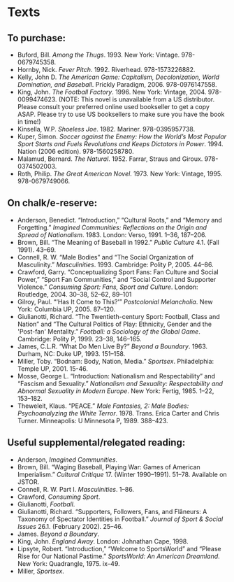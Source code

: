 Texts
=====

To purchase:
------------

* Buford, Bill. *Among the Thugs*. 1993. New York: Vintage. 978-0679745358.
* Hornby, Nick. *Fever Pitch*. 1992. Riverhead. 978-1573226882.
* Kelly, John D. *The American Game: Capitalism, Decolonization, World Domination, and Baseball*. Prickly Paradigm, 2006. 978-0976147558.
* King, John. *The Football Factory*. 1996. New York: Vintage, 2004. 978-0099474623.
    (NOTE: This novel is unavailable from a US distributor. Please consult your preferred online used bookseller to get a copy ASAP. Please try to use US booksellers to make sure you have the book in time!) 
* Kinsella, W.P. *Shoeless Joe*. 1982. Mariner. 978-0395957738.
* Kuper, Simon. *Soccer against the Enemy: How the World’s Most Popular Sport Starts and Fuels Revolutions and Keeps Dictators in Power*. 1994. Nation (2006 edition). 978-1560258780.
* Malamud, Bernard. *The Natural*. 1952. Farrar, Straus and Giroux. 978-0374502003.
* Roth, Philip. *The Great American Novel*. 1973. New York: Vintage, 1995. 978-0679749066.

On chalk/e-reserve:
-------------------

* Anderson, Benedict. “Introduction,” “Cultural Roots,” and “Memory and Forgetting.” *Imagined Communities: Reflections on the Origin and Spread of Nationalism*. 1983. London: Verso, 1991. 1–36, 187–206.
* Brown, Bill. “The Meaning of Baseball in 1992.” *Public Culture* 4.1. (Fall 1991). 43–69.
* Connell, R. W. “Male Bodies” and “The Social Organization of Masculinity.” *Masculinities*. 1993. Cambridge: Polity P, 2005. 44–86.
* Crawford, Garry. “Conceptualizing Sport Fans: Fan Culture and Social Power,” “Sport Fan Communities,” and “Social Control and Supporter Violence.” *Consuming Sport: Fans, Sport and Culture*. London: Routledge, 2004. 30–38, 52–62, 89–101
* Gilroy, Paul. “‘Has It Come to This?’” *Postcolonial Melancholia*. New York: Columbia UP, 2005. 87–120. 
* Giulianotti, Richard. “The Twentieth-century Sport: Football, Class and Nation” and “The Cultural Politics of Play: Ethnicity, Gender and the 'Post-fan' Mentality.” *Football: a Sociology of the Global Game*. Cambridge: Polity P, 1999. 23–38, 146–165.
* James, C.L.R. “What Do Men Live By?” *Beyond a Boundary*. 1963. Durham, NC: Duke UP, 1993. 151–158.
* Miller, Toby. “Bodnam: Body, Nation, Media.” *Sportsex*. Philadelphia: Temple UP, 2001. 15-46.
* Mosse, George L. “Introduction: Nationalism and Respectability” and “Fascism and Sexuality.” *Nationalism and Sexuality: Respectability and Abnormal Sexuality in Modern Europe*. New York: Fertig, 1985. 1–22, 153–182.
* Theweleit, Klaus. “PEACE.” *Male Fantasies, 2: Male Bodies: Psychoanalyzing the White Terror*. 1978. Trans. Erica Carter and Chris Turner. Minneapolis: U Minnesota P, 1989. 388–423.

Useful supplemental/relegated reading:
--------------------------------------

* Anderson, *Imagined Communities*.
* Brown, Bill. “Waging Baseball, Playing War: Games of American Imperialism.” *Cultural Critique* 17. (Winter 1990–1991). 51–78. Available on JSTOR.
* Connell, R. W. Part I. *Masculinities*. 1–86.
* Crawford, *Consuming Sport*.
* Giulianotti, *Football*.
* Giulianotti, Richard. “Supporters, Followers, Fans, and Flâneurs: A Taxonomy of Spectator Identities in Football.” *Journal of Sport & Social Issues* 26.1. (February 2002). 25–46.
* James. *Beyond a Boundary*.
* King, John. *England Away*. London: Johnathan Cape, 1998.
* Lipsyte, Robert. “Introduction,” “Welcome to SportsWorld” and “Please Rise for Our National Pastime.” *SportsWorld: An American Dreamland*. New York: Quadrangle, 1975. ix–49. 
* Miller, *Sportsex*.
